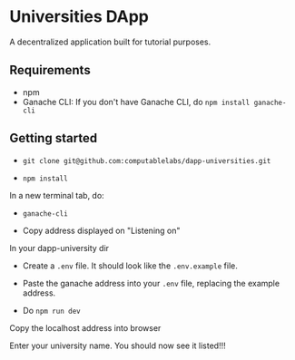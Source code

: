 # Universities DApp

A decentralized application built for tutorial purposes.

## Requirements

- npm
- Ganache CLI: If you don't have Ganache CLI, do `npm install ganache-cli`

## Getting started

- `git clone git@github.com:computablelabs/dapp-universities.git`

- `npm install`

In a new terminal tab, do:

- `ganache-cli`

- Copy address displayed on "Listening on"

In your dapp-university dir

- Create a `.env` file. It should look like the `.env.example` file.

- Paste the ganache address into your `.env` file, replacing the example address.

- Do `npm run dev`

Copy the localhost address into browser

Enter your university name. You should now see it listed!!!
